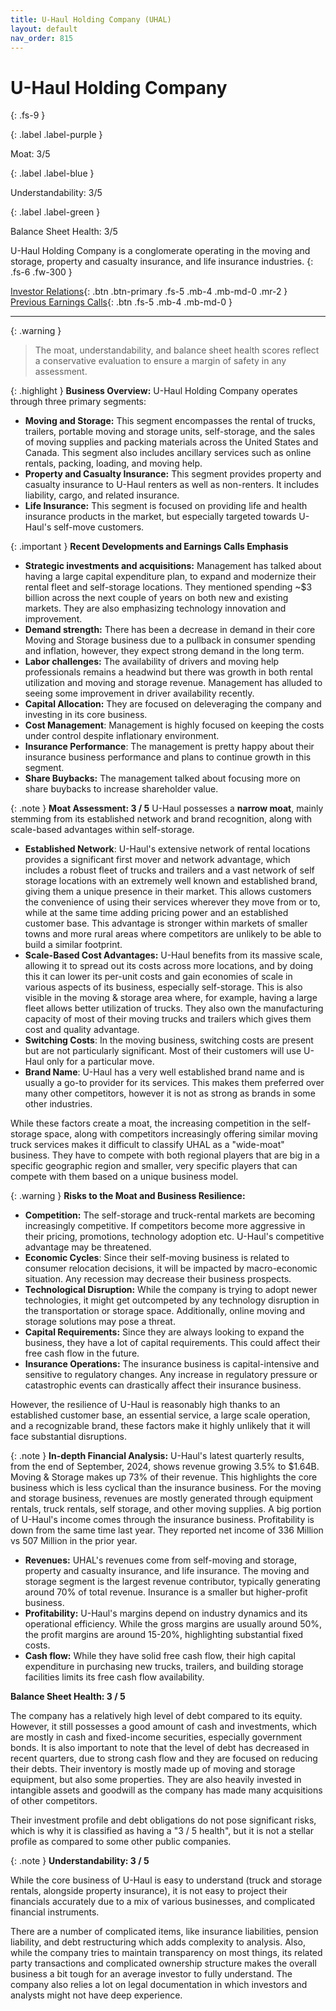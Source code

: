 ```yaml
---
title: U-Haul Holding Company (UHAL)
layout: default
nav_order: 815
---
```


# U-Haul Holding Company
{: .fs-9 }

{: .label .label-purple }

Moat: 3/5

{: .label .label-blue }

Understandability: 3/5

{: .label .label-green }

Balance Sheet Health: 3/5

U-Haul Holding Company is a conglomerate operating in the moving and storage, property and casualty insurance, and life insurance industries.
{: .fs-6 .fw-300 }

[Investor Relations](https://www.google.com/search?q=UHAL+investor+relations){: .btn .btn-primary .fs-5 .mb-4 .mb-md-0 .mr-2 }
[Previous Earnings Calls](https://discountingcashflows.com/company/UHAL/transcripts/){: .btn .fs-5 .mb-4 .mb-md-0 }

---

{: .warning }
>The moat, understandability, and balance sheet health scores reflect a conservative evaluation to ensure a margin of safety in any assessment.



{: .highlight }
**Business Overview:**
U-Haul Holding Company operates through three primary segments: 
*   **Moving and Storage:** This segment encompasses the rental of trucks, trailers, portable moving and storage units, self-storage, and the sales of moving supplies and packing materials across the United States and Canada. This segment also includes ancillary services such as online rentals, packing, loading, and moving help.
*   **Property and Casualty Insurance:** This segment provides property and casualty insurance to U-Haul renters as well as non-renters. It includes liability, cargo, and related insurance.
*   **Life Insurance:** This segment is focused on providing life and health insurance products in the market, but especially targeted towards U-Haul's self-move customers.

{: .important }
**Recent Developments and Earnings Calls Emphasis**

*   **Strategic investments and acquisitions:** Management has talked about having a large capital expenditure plan, to expand and modernize their rental fleet and self-storage locations. They mentioned spending ~$3 billion across the next couple of years on both new and existing markets. They are also emphasizing technology innovation and improvement.
*   **Demand strength:** There has been a decrease in demand in their core Moving and Storage business due to a pullback in consumer spending and inflation, however, they expect strong demand in the long term.
*   **Labor challenges:** The availability of drivers and moving help professionals remains a headwind but there was growth in both rental utilization and moving and storage revenue. Management has alluded to seeing some improvement in driver availability recently.
*   **Capital Allocation:** They are focused on deleveraging the company and investing in its core business.
*   **Cost Management**: Management is highly focused on keeping the costs under control despite inflationary environment.
*   **Insurance Performance**: The management is pretty happy about their insurance business performance and plans to continue growth in this segment.
*   **Share Buybacks:** The management talked about focusing more on share buybacks to increase shareholder value.

{: .note }
**Moat Assessment: 3 / 5**
U-Haul possesses a **narrow moat**, mainly stemming from its established network and brand recognition, along with scale-based advantages within self-storage.
* **Established Network**: U-Haul's extensive network of rental locations provides a significant first mover and network advantage, which includes a robust fleet of trucks and trailers and a vast network of self storage locations with an extremely well known and established brand, giving them a unique presence in their market. This allows customers the convenience of using their services wherever they move from or to, while at the same time adding pricing power and an established customer base. This advantage is stronger within markets of smaller towns and more rural areas where competitors are unlikely to be able to build a similar footprint.
*   **Scale-Based Cost Advantages:**  U-Haul benefits from its massive scale, allowing it to spread out its costs across more locations, and by doing this it can lower its per-unit costs and gain economies of scale in various aspects of its business, especially self-storage. This is also visible in the moving & storage area where, for example, having a large fleet allows better utilization of trucks. They also own the manufacturing capacity of most of their moving trucks and trailers which gives them cost and quality advantage. 
* **Switching Costs**: In the moving business, switching costs are present but are not particularly significant. Most of their customers will use U-Haul only for a particular move.
*  **Brand Name**: U-Haul has a very well established brand name and is usually a go-to provider for its services. This makes them preferred over many other competitors, however it is not as strong as brands in some other industries.

While these factors create a moat, the increasing competition in the self-storage space, along with competitors increasingly offering similar moving truck services makes it difficult to classify UHAL as a "wide-moat" business. They have to compete with both regional players that are big in a specific geographic region and smaller, very specific players that can compete with them based on a unique business model.

{: .warning }
**Risks to the Moat and Business Resilience:**

*  **Competition:** The self-storage and truck-rental markets are becoming increasingly competitive. If competitors become more aggressive in their pricing, promotions, technology adoption etc. U-Haul's competitive advantage may be threatened.
*   **Economic Cycles**: Since their self-moving business is related to consumer relocation decisions, it will be impacted by macro-economic situation. Any recession may decrease their business prospects.
*   **Technological Disruption:** While the company is trying to adopt newer technologies, it might get outcompeted by any technology disruption in the transportation or storage space. Additionally, online moving and storage solutions may pose a threat. 
*   **Capital Requirements:** Since they are always looking to expand the business, they have a lot of capital requirements. This could affect their free cash flow in the future.
*  **Insurance Operations:** The insurance business is capital-intensive and sensitive to regulatory changes. Any increase in regulatory pressure or catastrophic events can drastically affect their insurance business.

However, the resilience of U-Haul is reasonably high thanks to an established customer base, an essential service, a large scale operation, and a recognizable brand, these factors make it highly unlikely that it will face substantial disruptions.

{: .note }
**In-depth Financial Analysis:**
U-Haul's latest quarterly results, from the end of September, 2024, shows revenue growing 3.5% to $1.64B. Moving & Storage makes up 73% of their revenue. This highlights the core business which is less cyclical than the insurance business. For the moving and storage business, revenues are mostly generated through equipment rentals, truck rentals, self storage, and other moving supplies. A big portion of U-Haul's income comes through the insurance business. Profitability is down from the same time last year. They reported net income of 336 Million vs 507 Million in the prior year.

* **Revenues:** UHAL's revenues come from self-moving and storage, property and casualty insurance, and life insurance. The moving and storage segment is the largest revenue contributor, typically generating around 70% of total revenue. Insurance is a smaller but higher-profit business.
*   **Profitability:** U-Haul's margins depend on industry dynamics and its operational efficiency. While the gross margins are usually around 50%, the profit margins are around 15-20%, highlighting substantial fixed costs.
*   **Cash flow:** While they have solid free cash flow, their high capital expenditure in purchasing new trucks, trailers, and building storage facilities limits its free cash flow availability.

**Balance Sheet Health: 3 / 5**

The company has a relatively high level of debt compared to its equity. However, it still possesses a good amount of cash and investments, which are mostly in cash and fixed-income securities, especially government bonds. It is also important to note that the level of debt has decreased in recent quarters, due to strong cash flow and they are focused on reducing their debts. Their inventory is mostly made up of moving and storage equipment, but also some properties. They are also heavily invested in intangible assets and goodwill as the company has made many acquisitions of other competitors. 

Their investment profile and debt obligations do not pose significant risks, which is why it is classified as having a "3 / 5 health", but it is not a stellar profile as compared to some other public companies.

{: .note }
**Understandability: 3 / 5**

While the core business of U-Haul is easy to understand (truck and storage rentals, alongside property insurance), it is not easy to project their financials accurately due to a mix of various businesses, and complicated financial instruments. 

There are a number of complicated items, like insurance liabilities, pension liability, and debt restructuring which adds complexity to analysis.  Also, while the company tries to maintain transparency on most things, its related party transactions and complicated ownership structure makes the overall business a bit tough for an average investor to fully understand. The company also relies a lot on legal documentation in which investors and analysts might not have deep experience.

